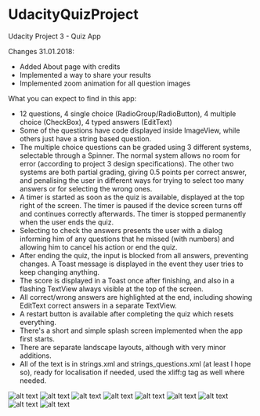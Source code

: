 # UdacityQuizProject
Udacity Project 3 - Quiz App

Changes 31.01.2018:
- Added About page with credits
- Implemented a way to share your results
- Implemented zoom animation for all question images

What you can expect to find in this app:
- 12 questions, 4 single choice (RadioGroup/RadioButton), 4 multiple choice (CheckBox), 4 typed answers (EditText)
- Some of the questions have code displayed inside ImageView, while others just have a string based question.
- The multiple choice questions can be graded using 3 different systems, selectable through a Spinner. The normal system allows no room for error (according to project 3 design specifications). The other two systems are both partial grading, giving 0.5 points per correct answer, and penalising the user in different ways for trying to select too many answers or for selecting the wrong ones.
- A timer is started as soon as the quiz is available, displayed at the top right of the screen. The timer is paused if the device screen turns off and continues correctly afterwards. The timer is stopped permanently when the user ends the quiz.
- Selecting to check the answers presents the user with a dialog informing him of any questions that he missed (with numbers) and allowing him to cancel his action or end the quiz.
- After ending the quiz, the input is blocked from all answers, preventing changes. A Toast message is displayed in the event they user tries to keep changing anything.
- The score is displayed in a Toast once after finishing, and also in a flashing TextView always visible at the top of the screen.
- All correct/wrong answers are highlighted at the end, including showing EditText correct answers in a separate TextView.
- A restart button is available after completing the quiz which resets everything.
- There's a short and simple splash screen implemented when the app first starts.
- There are separate landscape layouts, although with very minor additions.
- All of the text is in strings.xml and strings_questions.xml (at least I hope so), ready for localisation if needed, used the xliff:g tag as well where needed.

![alt text](https://raw.githubusercontent.com/ccojocea/UdacityQuizProject/master/extras/device_1.png)
![alt text](https://raw.githubusercontent.com/ccojocea/UdacityQuizProject/master/extras/device_2.png)
![alt text](https://raw.githubusercontent.com/ccojocea/UdacityQuizProject/master/extras/device_3.png)
![alt text](https://raw.githubusercontent.com/ccojocea/UdacityQuizProject/master/extras/device_4.png)
![alt text](https://raw.githubusercontent.com/ccojocea/UdacityQuizProject/master/extras/device_5.png)
![alt text](https://raw.githubusercontent.com/ccojocea/UdacityQuizProject/master/extras/device_6.png)
![alt text](https://raw.githubusercontent.com/ccojocea/UdacityQuizProject/master/extras/device_7.png)
![alt text](https://raw.githubusercontent.com/ccojocea/UdacityQuizProject/master/extras/device_8.png)
![alt text](https://raw.githubusercontent.com/ccojocea/UdacityQuizProject/master/extras/device_9.png)
